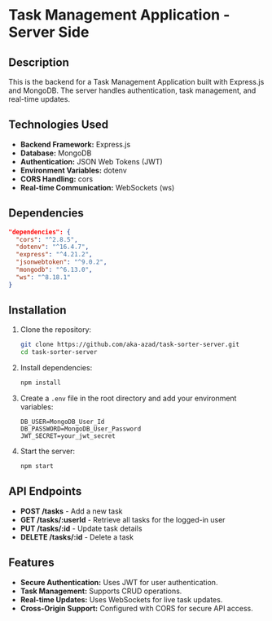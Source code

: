 # Task Management Application - Server Side

## Description

This is the backend for a Task Management Application built with Express.js and MongoDB. The server handles authentication, task management, and real-time updates.

## Technologies Used

- **Backend Framework:** Express.js
- **Database:** MongoDB
- **Authentication:** JSON Web Tokens (JWT)
- **Environment Variables:** dotenv
- **CORS Handling:** cors
- **Real-time Communication:** WebSockets (ws)

## Dependencies

```json
"dependencies": {
  "cors": "^2.8.5",
  "dotenv": "^16.4.7",
  "express": "^4.21.2",
  "jsonwebtoken": "^9.0.2",
  "mongodb": "^6.13.0",
  "ws": "^8.18.1"
}
```

## Installation

1. Clone the repository:
   ```sh
   git clone https://github.com/aka-azad/task-sorter-server.git
   cd task-sorter-server
   ```
2. Install dependencies:
   ```sh
   npm install
   ```
3. Create a `.env` file in the root directory and add your environment variables:
   ```env
   DB_USER=MongoDB_User_Id
   DB_PASSWORD=MongoDB_User_Password
   JWT_SECRET=your_jwt_secret
   ```
4. Start the server:
   ```sh
   npm start
   ```

## API Endpoints

- **POST /tasks** - Add a new task
- **GET /tasks/:userId** - Retrieve all tasks for the logged-in user
- **PUT /tasks/:id** - Update task details
- **DELETE /tasks/:id** - Delete a task

## Features

- **Secure Authentication:** Uses JWT for user authentication.
- **Task Management:** Supports CRUD operations.
- **Real-time Updates:** Uses WebSockets for live task updates.
- **Cross-Origin Support:** Configured with CORS for secure API access.
